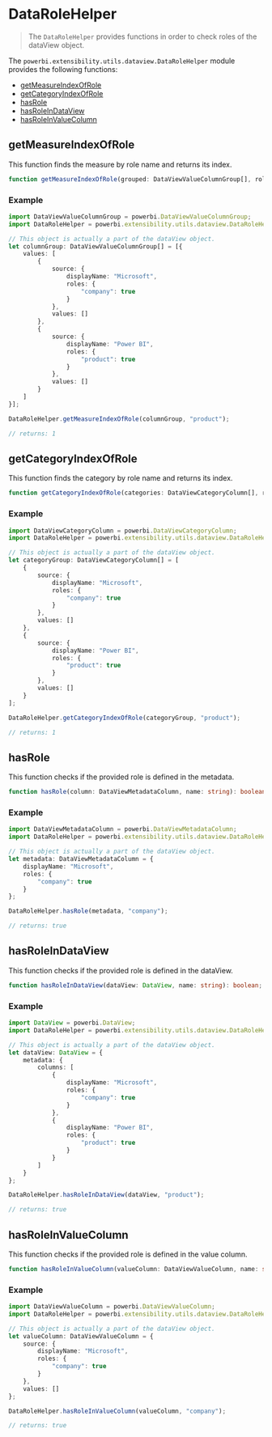 # DataRoleHelper
> The ```DataRoleHelper``` provides functions in order to check roles of the dataView object.

The ```powerbi.extensibility.utils.dataview.DataRoleHelper``` module provides the following functions:

* [getMeasureIndexOfRole](#getmeasureindexofrole)
* [getCategoryIndexOfRole](#getcategoryindexofrole)
* [hasRole](#hasrole)
* [hasRoleInDataView](#hasroleindataview)
* [hasRoleInValueColumn](#hasroleinvaluecolumn)

## getMeasureIndexOfRole

This function finds the measure by role name and returns its index.

```typescript
function getMeasureIndexOfRole(grouped: DataViewValueColumnGroup[], roleName: string): number;
```

### Example

```typescript
import DataViewValueColumnGroup = powerbi.DataViewValueColumnGroup;
import DataRoleHelper = powerbi.extensibility.utils.dataview.DataRoleHelper;

// This object is actually a part of the dataView object.
let columnGroup: DataViewValueColumnGroup[] = [{
    values: [
        {
            source: {
                displayName: "Microsoft",
                roles: {
                    "company": true
                }
            },
            values: []
        },
        {
            source: {
                displayName: "Power BI",
                roles: {
                    "product": true
                }
            },
            values: []
        }
    ]
}];

DataRoleHelper.getMeasureIndexOfRole(columnGroup, "product");

// returns: 1
```

## getCategoryIndexOfRole

This function finds the category by role name and returns its index.

```typescript
function getCategoryIndexOfRole(categories: DataViewCategoryColumn[], roleName: string): number;
```

### Example

```typescript
import DataViewCategoryColumn = powerbi.DataViewCategoryColumn;
import DataRoleHelper = powerbi.extensibility.utils.dataview.DataRoleHelper;

// This object is actually a part of the dataView object.
let categoryGroup: DataViewCategoryColumn[] = [
    {
        source: {
            displayName: "Microsoft",
            roles: {
                "company": true
            }
        },
        values: []
    },
    {
        source: {
            displayName: "Power BI",
            roles: {
                "product": true
            }
        },
        values: []
    }
];

DataRoleHelper.getCategoryIndexOfRole(categoryGroup, "product");

// returns: 1
```

## hasRole

This function checks if the provided role is defined in the metadata.

```typescript
function hasRole(column: DataViewMetadataColumn, name: string): boolean;
```

### Example

```typescript
import DataViewMetadataColumn = powerbi.DataViewMetadataColumn;
import DataRoleHelper = powerbi.extensibility.utils.dataview.DataRoleHelper;

// This object is actually a part of the dataView object.
let metadata: DataViewMetadataColumn = {
    displayName: "Microsoft",
    roles: {
        "company": true
    }
};

DataRoleHelper.hasRole(metadata, "company");

// returns: true
```

## hasRoleInDataView

This function checks if the provided role is defined in the dataView.

```typescript
function hasRoleInDataView(dataView: DataView, name: string): boolean;
```

### Example

```typescript
import DataView = powerbi.DataView;
import DataRoleHelper = powerbi.extensibility.utils.dataview.DataRoleHelper;

// This object is actually a part of the dataView object.
let dataView: DataView = {
    metadata: {
        columns: [
            {
                displayName: "Microsoft",
                roles: {
                    "company": true
                }
            },
            {
                displayName: "Power BI",
                roles: {
                    "product": true
                }
            }
        ]
    }
};

DataRoleHelper.hasRoleInDataView(dataView, "product");

// returns: true
```

## hasRoleInValueColumn

This function checks if the provided role is defined in the value column.

```typescript
function hasRoleInValueColumn(valueColumn: DataViewValueColumn, name: string): boolean;
```

### Example

```typescript
import DataViewValueColumn = powerbi.DataViewValueColumn;
import DataRoleHelper = powerbi.extensibility.utils.dataview.DataRoleHelper;

// This object is actually a part of the dataView object.
let valueColumn: DataViewValueColumn = {
    source: {
        displayName: "Microsoft",
        roles: {
            "company": true
        }
    },
    values: []
};

DataRoleHelper.hasRoleInValueColumn(valueColumn, "company");

// returns: true
```

